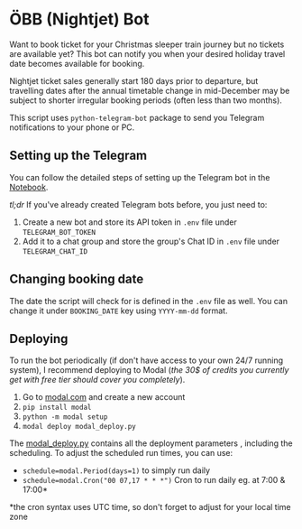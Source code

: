 # ÖBB (Nightjet) Bot

Want to book ticket for your Christmas sleeper train journey but no tickets are available yet? This bot can notify you when your desired holiday travel date becomes available for booking.

Nightjet ticket sales generally start 180 days prior to departure, but travelling dates after the annual timetable change in mid-December may be subject to shorter irregular booking periods (often less than two months).

This script uses `python-telegram-bot` package to send you Telegram notifications to your phone or PC.


## Setting up the Telegram
You can follow the detailed steps of setting up the Telegram bot in the [Notebook](./oebb-bot.ipynb).

*tl;dr* If you've already created Telegram bots before, you just need to:
1. Create a new bot and store its API token in `.env` file under `TELEGRAM_BOT_TOKEN`
2. Add it to a chat group and store the group's Chat ID in `.env` file under `TELEGRAM_CHAT_ID`

## Changing booking date
The date the script will check for is defined in the `.env` file as well.
You can change it under `BOOKING_DATE` key using `YYYY-mm-dd` format.

## Deploying
To run the bot periodically (if don't have access to your own 24/7 running system), I recommend deploying to Modal (*the 30$ of credits you currently get with free tier should cover you completely*).

1. Go to [modal.com](https://modal.com/) and create a new account
2. `pip install modal`
3. `python -m modal setup`
4. `modal deploy modal_deploy.py`

The [modal_deploy.py](./modal_deploy.py) contains all the deployment parameters , including the scheduling. To adjust the scheduled run times, you can use:

 * `schedule=modal.Period(days=1)`          to simply run daily
 * `schedule=modal.Cron("00 07,17 * * *")`  Cron to run daily eg. at 7:00 & 17:00*

*the cron syntax uses UTC time, so don't forget to adjust for your local time zone